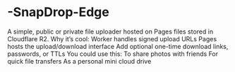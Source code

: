 # -SnapDrop-Edge
A simple, public or private file uploader hosted on Pages files stored in Cloudflare R2. Why it’s cool: Worker handles signed upload URLs Pages hosts the upload/download interface Add optional one-time download links, passwords, or TTLs You could use this: To share photos with friends For quick file transfers As a personal mini cloud drive
